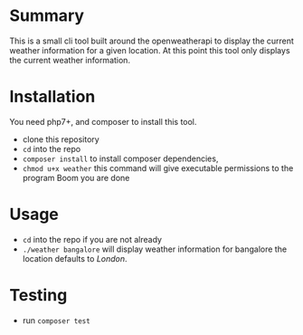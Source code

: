 # Summary
This is a small cli tool built around the openweatherapi to display the current weather information for a given location. At this point this tool only displays the current weather information.

# Installation
You need php7+, and composer to install this tool.
 - clone this repository
 - `cd` into the repo
 - `composer install` to install composer dependencies, 
 - `chmod u+x weather` this command will give executable permissions to the program
Boom you are done

# Usage
- `cd` into the repo if you are not already
- `./weather bangalore` will display weather information for bangalore the location defaults to *London*.

# Testing

 - run `composer test`


